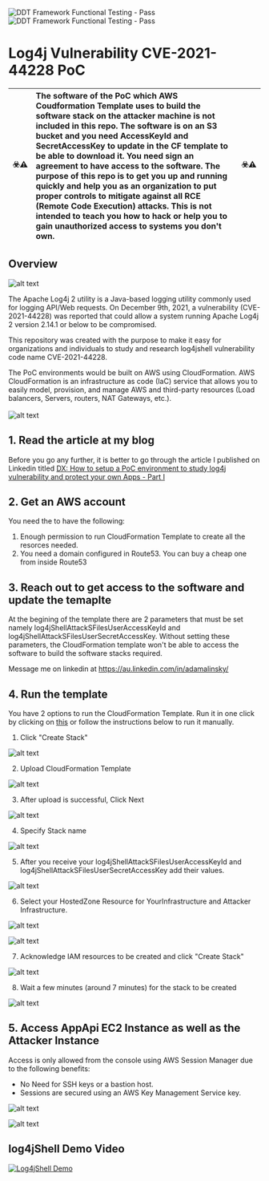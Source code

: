![DDT Framework Functional Testing - Pass](https://img.shields.io/badge/Testing%20|%20Functional%20%20-pass-green.svg?longCache=true&style=for-the-badge)<br>
![DDT Framework Functional Testing - Pass](https://img.shields.io/badge/Testing%20|%20Security%20%20%20-pass-green.svg?longCache=true&style=for-the-badge)<br>
# Log4j Vulnerability CVE-2021-44228 PoC

:biohazard::warning: | The software of the PoC which AWS Coudformation Template uses to build the software stack on the attacker machine is not included in this repo. The software is on an S3 bucket and you need **AccessKeyId** and **SecretAccessKey** to update in the CF template to be able to download it. You need sign an agreement to have access to the software. The purpose of this repo is to get you up and running quickly and help you as an organization to put proper controls to mitigate against all RCE (Remote Code Execution) attacks. This is not intended to teach you how to hack or help you to gain unauthorized access to systems you don't own. | :biohazard::warning:
:---: | :--- | :---


## Overview

![alt text](https://github.com/adamtheapiguy/log4jshellPoC/blob/main/media-assets/01-CVE-2021-44228-log4jshell-overview-adam-alinsky.png?raw=true)

The Apache Log4j 2 utility is a Java-based logging utility commonly used for logging API/Web requests. On December 9th, 2021, a vulnerability (CVE-2021-44228) was reported that could allow a system running Apache Log4j 2 version 2.14.1 or below to be compromised.

This repository was created with the purpose to make it easy for organizations and individuals to study and research log4jshell vulnerability code name CVE-2021-44228.

The PoC environments would be built on AWS using CloudFormation. AWS CloudFormation is an infrastructure as code (IaC) service that allows you to easily model, provision, and manage AWS and third-party resources (Load balancers, Servers, routers, NAT Gateways, etc.).
<br><br>
![alt text](https://github.com/adamtheapiguy/log4jshellPoC/blob/main/media-assets/log4j-CVE-2021-44228-Architecture-v1.png?raw=true)

## 1. Read the article at my blog
Before you go any further, it is better to go through the article I published on Linkedin titled [DX: How to setup a PoC environment to study log4j vulnerability and protect your own Apps - Part I](https://www.earth2.digital/blog/log4j-CVE-2021-44228-how-to-setup-poc-adam-alinsky.html)

## 2. Get an AWS account
You need the to have the following:
1. Enough permission to run CloudFormation Template to create all the resorces needed.
2. You need a domain configured in Route53. You can buy a cheap one from inside Route53
 
## 3. Reach out to get access to the software and update the temaplte
At the begining of the template there are 2 parameters that must be set namely log4jShellAttackSFilesUserAccessKeyId and log4jShellAttackSFilesUserSecretAccessKey. Without setting these parameters, the CloudFormation template won't be able to access the software to build the software stacks required.

Message me on linkedin at https://au.linkedin.com/in/adamalinsky/

## 4. Run the template

You have 2 options to run the CloudFormation Template. Run it in one click by clicking on [this](https://console.aws.amazon.com/cloudformation/home?region=ap-southeast-2#/stacks/new?stackName=aws-log4jshell-CVE-2021-44228-PoC&templateURL=https://s3.ap-southeast-2.amazonaws.com/myprototype.com.au/aws-log4jshell-CVE-2021-44228-poc.yaml) or follow the instructions below to run it manually.
1. Click "Create Stack"

![alt text](https://github.com/adamtheapiguy/log4jshellPoC/blob/main/media-assets/01-CF.png?raw=true)

2. Upload CloudFormation Template

![alt text](https://github.com/adamtheapiguy/log4jshellPoC/blob/main/media-assets/02-CF.png?raw=true)

3. After upload is successful, Click Next

![alt text](https://github.com/adamtheapiguy/log4jshellPoC/blob/main/media-assets/03-CF.png?raw=true)

4. Specify Stack name

![alt text](https://github.com/adamtheapiguy/log4jshellPoC/blob/main/media-assets/04-CF.png?raw=true)

5. After you receive your log4jShellAttackSFilesUserAccessKeyId and log4jShellAttackSFilesUserSecretAccessKey add their values.

![alt text](https://github.com/adamtheapiguy/log4jshellPoC/blob/main/media-assets/05-CF.png?raw=true)

6. Select your HostedZone Resource for YourInfrastructure and Attacker Infrastructure.

![alt text](https://github.com/adamtheapiguy/log4jshellPoC/blob/main/media-assets/051-CF.png?raw=true)

![alt text](https://github.com/adamtheapiguy/log4jshellPoC/blob/main/media-assets/052-CF.png?raw=true)

7. Acknowledge IAM resources to be created and click "Create Stack"

![alt text](https://github.com/adamtheapiguy/log4jshellPoC/blob/main/media-assets/06-CF.png?raw=true)

8. Wait a few minutes (around 7 minutes) for the stack to be created

![alt text](https://github.com/adamtheapiguy/log4jshellPoC/blob/main/media-assets/07-CF.png?raw=true)

## 5. Access AppApi EC2 Instance as well as the Attacker Instance

Access is only allowed from the console using AWS Session Manager due to the following benefits:
- No Need for SSH keys or a bastion host.
- Sessions are secured using an AWS Key Management Service key.

![alt text](https://github.com/adamtheapiguy/log4jshellPoC/blob/main/media-assets/08-connect-to-ec2-instance.png?raw=true)

![alt text](https://github.com/adamtheapiguy/log4jshellPoC/blob/main/media-assets/09-connect-to-ec2-instance.png?raw=true)

## log4jShell Demo Video

[![Log4jShell Demo](https://img.youtube.com/vi/ol5eiFGly4I/0.jpg)](http://www.youtube.com/watch?v=ol5eiFGly4I "Click to Play On YouTube.com")


